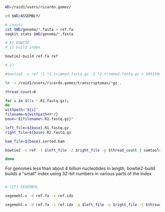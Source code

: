 ```bash
WD=/raid1/users/ricardo.gomez/

cd $WD/ASSEMBLY/

# inputs
cat $WD/genoma/*.fasta > ref.fa
seqkit stats $WD/genoma/*.fasta

# A) BOWTIE
# 1) build index

bowtie2-build ref.fa ref

# 2) 

#bowtie2 -x ref -1 *1.trimmed.fastq.gz -2 *2.trimmed.fastq.gz > SRR359063.bt2.sam

ln -s /raid1/users/ricardo.gomez/transcriptomas/*gz .

thread_count=8

for i in $(ls *.R1.fastq.gz);
do
withpath="${i}"
filename=${withpath##*/}
base="${filename%.R1.fastq.gz}"

left_file=${base}.R1.fastq.gz
right_file=${base}.R2.fastq.gz

bam_file=${base}.sorted.bam

bowtie2 -x ref -1 $left_file -2 $right_file -p $thread_count | samtools view -@ $thread_count -F 4 -S -b | samtools sort -@ $thread_count -n -o $bam_file

done

```

For genomes less than about 4 billion nucleotides in length, bowtie2-build builds a "small" index using 32-bit numbers in various parts of the index

```bash

# (IF) SEGEMEHL

segemehl.x -d ref.fa -x ref.idx

segemehl.x -d ref.fa -i ref.idx -q $left_file -p $right_file -t $thread_count -S > ${base}.segemeh1.sam

```